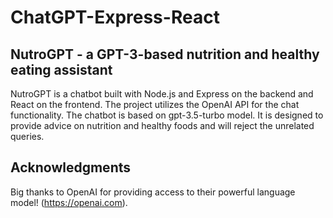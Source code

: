 # ChatGPT-Express-React
## NutroGPT - a GPT-3-based nutrition and healthy eating assistant
NutroGPT is a chatbot built with Node.js and Express on the backend and React on the frontend. The project utilizes the OpenAI API for the chat functionality. The chatbot is based on gpt-3.5-turbo model. It is designed to provide advice on nutrition and healthy foods and will reject the unrelated queries.
## Acknowledgments
Big thanks to OpenAI for providing access to their powerful language model! (https://openai.com).
